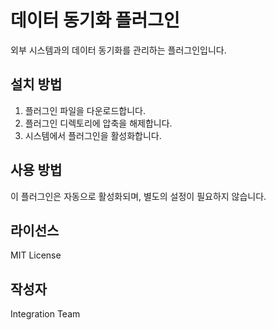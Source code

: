 # 데이터 동기화 플러그인

외부 시스템과의 데이터 동기화를 관리하는 플러그인입니다.

## 설치 방법

1. 플러그인 파일을 다운로드합니다.
2. 플러그인 디렉토리에 압축을 해제합니다.
3. 시스템에서 플러그인을 활성화합니다.

## 사용 방법

이 플러그인은 자동으로 활성화되며, 별도의 설정이 필요하지 않습니다.

## 라이선스

MIT License

## 작성자

Integration Team

